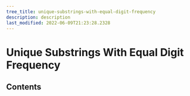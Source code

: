 ```yaml
---
tree_title: unique-substrings-with-equal-digit-frequency
description: description
last_modified: 2022-06-09T21:23:28.2328
---
```


# Unique Substrings With Equal Digit Frequency

## Contents
